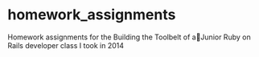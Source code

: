 # homework_assignments
Homework assignments for the Building the Toolbelt of aJunior Ruby on Rails developer class I took in 2014
